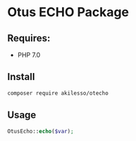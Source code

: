 # Otus ECHO Package

## Requires:
- PHP 7.0

## Install

```bash
composer require akilesso/otecho
```

## Usage
```php
OtusEcho::echo($var);
```

